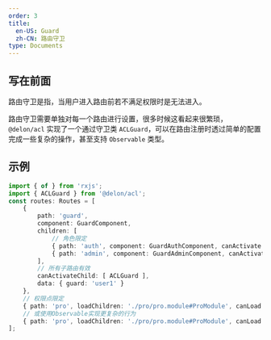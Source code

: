 ```yaml
---
order: 3
title:
  en-US: Guard
  zh-CN: 路由守卫
type: Documents
---
```


## 写在前面

路由守卫是指，当用户进入路由前若不满足权限时是无法进入。

路由守卫需要单独对每一个路由进行设置，很多时候这看起来很繁琐，`@delon/acl` 实现了一个通过守卫类 `ACLGuard`，可以在路由注册时透过简单的配置完成一些复杂的操作，甚至支持 `Observable` 类型。

## 示例

```ts
import { of } from 'rxjs';
import { ACLGuard } from '@delon/acl';
const routes: Routes = [
    {
        path: 'guard',
        component: GuardComponent,
        children: [
            // 角色限定
            { path: 'auth', component: GuardAuthComponent, canActivate: [ ACLGuard ], data: { guard: 'user1' } },
            { path: 'admin', component: GuardAdminComponent, canActivate: [ ACLGuard ], data: { guard: 'admin' } }
        ],
        // 所有子路由有效
        canActivateChild: [ ACLGuard ],
        data: { guard: 'user1' }
    },
    // 权限点限定
    { path: 'pro', loadChildren: './pro/pro.module#ProModule', canLoad: [ ACLGuard ], data: { guard: 1 } },
    // 或使用Observable实现更复杂的行为
    { path: 'pro', loadChildren: './pro/pro.module#ProModule', canLoad: [ ACLGuard ], data: { guard: of(false).pipe(map(v => 'admin')) } }
];
```
